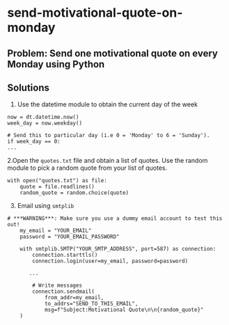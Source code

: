 # send-motivational-quote-on-monday
## Problem: Send one motivational quote on every Monday using Python
## Solutions
1. Use the datetime module to obtain the current day of the week
```
now = dt.datetime.now()
week_day = now.weekday()

# Send this to particular day (i.e 0 = 'Monday' to 6 = 'Sunday').
if week_day == 0:
...
```
2.Open the `quotes.txt` file and obtain a list of quotes. Use the random module to pick a random quote from your list of quotes.
```
with open("quotes.txt") as file:
    quote = file.readlines()
    random_quote = random.choice(quote)
```
3. Email using `smtplib`
```
# ***WARNING***: Make sure you use a dummy email account to test this out!
    my_email = "YOUR_EMAIL"
    password = "YOUR_EMAIL_PASSWORD"

    with smtplib.SMTP("YOUR_SMTP_ADDRESS", port=587) as connection:
        connection.starttls()
        connection.login(user=my_email, password=password)

       ...

        # Write messages
        connection.sendmail(
            from_addr=my_email,
            to_addrs="SEND_TO_THIS_EMAIL",
            msg=f"Subject:Motivational Quote\n\n{random_quote}"
    )
```
